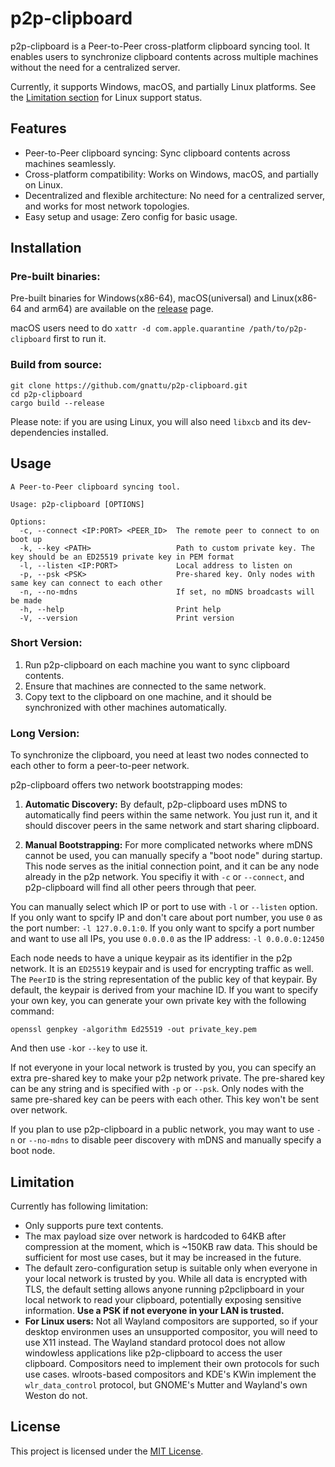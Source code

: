 # p2p-clipboard

p2p-clipboard is a Peer-to-Peer cross-platform clipboard syncing tool. It enables users to synchronize clipboard contents across multiple machines without the need for a centralized server. 

Currently, it supports Windows, macOS, and partially Linux platforms. See the [Limitation section](#limitation) for Linux support status.

## Features

- Peer-to-Peer clipboard syncing: Sync clipboard contents across machines seamlessly.
- Cross-platform compatibility: Works on Windows, macOS, and partially on Linux.
- Decentralized and flexible architecture: No need for a centralized server, and works for most network topologies.
- Easy setup and usage: Zero config for basic usage.

## Installation

### Pre-built binaries:

Pre-built binaries for Windows(x86-64), macOS(universal) and Linux(x86-64 and arm64) are available on the [release](./release) page.

macOS users need to do `xattr -d com.apple.quarantine /path/to/p2p-clipboard` first to run it.

### Build from source:

```shell
git clone https://github.com/gnattu/p2p-clipboard.git
cd p2p-clipboard
cargo build --release
```
Please note: if you are using Linux, you will also need `libxcb` and its dev-dependencies installed.

## Usage

```shell
A Peer-to-Peer clipboard syncing tool.

Usage: p2p-clipboard [OPTIONS]

Options:
  -c, --connect <IP:PORT> <PEER_ID>  The remote peer to connect to on boot up
  -k, --key <PATH>                   Path to custom private key. The key should be an ED25519 private key in PEM format
  -l, --listen <IP:PORT>             Local address to listen on
  -p, --psk <PSK>                    Pre-shared key. Only nodes with same key can connect to each other
  -n, --no-mdns                      If set, no mDNS broadcasts will be made
  -h, --help                         Print help
  -V, --version                      Print version

```

### Short Version:

1. Run p2p-clipboard on each machine you want to sync clipboard contents.
2. Ensure that machines are connected to the same network.
3. Copy text to the clipboard on one machine, and it should be synchronized with other machines automatically.

### Long Version:

To synchronize the clipboard, you need at least two nodes connected to each other to form a peer-to-peer network.

p2p-clipboard offers two network bootstrapping modes:

1. **Automatic Discovery:** By default, p2p-clipboard uses mDNS to automatically find peers within the same network. You just run it, and it should discover peers in the same network and start sharing clipboard.

2. **Manual Bootstrapping:** For more complicated networks where mDNS cannot be used, you can manually specify a "boot node" during startup. This node serves as the initial connection point, and it can be any node already in the p2p network. You specifiy it with `-c` or `--connect`, and p2p-clipboard will find all other peers through that peer.

You can manually select which IP or port to use with `-l` or `--listen` option. If you only want to spcify IP and don't care about port number, you use `0` as the port number: `-l 127.0.0.1:0`. If you only want to spcify a port number and want to use all IPs, you use `0.0.0.0` as the IP address: `-l 0.0.0.0:12450`

Each node needs to have a unique keypair as its identifier in the p2p network. It is an `ED25519` keypair and is used for encrypting traffic as well. The `PeerID` is the string representation of the public key of that keypair. By default, the keypair is derived from your machine ID. If you want to specify your own key, you can generate your own private key with the following command:

```shell
openssl genpkey -algorithm Ed25519 -out private_key.pem
```

And then use `-k`or `--key` to use it.

If not everyone in your local network is trusted by you, you can specify an extra pre-shared key to make your p2p network private. The pre-shared key can be any string and is specified with `-p` or `--psk`. Only nodes with the same pre-shared key can be peers with each other. This key won't be sent over network.

If you plan to use p2p-clipboard in a public network, you may want to use `-n` or `--no-mdns` to disable peer discovery with mDNS and manually specify a boot node.

## Limitation

Currently has following limitation:

- Only supports pure text contents.
- The max payload size over network is hardcoded to 64KB after compression at the moment, which is ~150KB raw data. This should be sufficient for most use cases, but it may be increased in the future.
- The default zero-configuration setup is suitable only when everyone in your local network is trusted by you. While all data is encrypted with TLS, the default setting allows anyone running p2pclipboard in your local network to read your clipboard, potentially exposing sensitive information. **Use a PSK if not everyone in your LAN is trusted.**
- **For Linux users:** Not all Wayland compositors are supported, so if your desktop environmen uses an unsupported compositor, you will need to use X11 instead. The Wayland standard protocol does not allow windowless applications like p2p-clipboard to access the user clipboard. Compositors need to implement their own protocols for such use cases. wlroots-based compositors and KDE's KWin implement the `wlr_data_control` protocol, but GNOME's Mutter and Wayland's own Weston do not.

## License

This project is licensed under the [MIT License](LICENSE).
